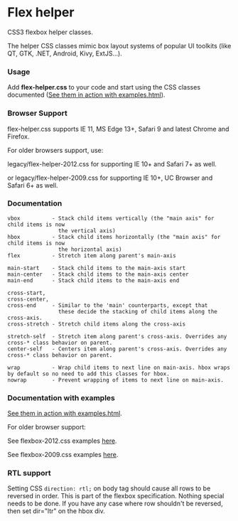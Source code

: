 # Flex helper
CSS3 flexbox helper classes.

The helper CSS classes mimic box layout systems of popular UI toolkits (like QT, GTK, .NET, Android, Kivy, ExtJS...).

### Usage

Add **flex-helper.css** to your code and start using the CSS classes documented ([See them in action with examples.html](http://munawwar.github.io/flex-helper/examples.html)).

### Browser Support

flex-helper.css supports IE 11, MS Edge 13+, Safari 9 and latest Chrome and Firefox.

For older browsers support, use:

legacy/flex-helper-2012.css for supporting IE 10+ and Safari 7+ as well.

or legacy/flex-helper-2009.css for supporting IE 10+, UC Browser and Safari 6+ as well.

### Documentation

```
vbox          - Stack child items vertically (the "main axis" for child items is now
                the vertical axis)
hbox          - Stack child items horizontally (the "main axis" for child items is now
                the horizontal axis)
flex          - Stretch item along parent's main-axis

main-start    - Stack child items to the main-axis start
main-center   - Stack child items to the main-axis center
main-end      - Stack child items to the main-axis end

cross-start,
cross-center,
cross-end     - Similar to the 'main' counterparts, except that
                these decide the stacking of child items along the cross-axis.
cross-stretch - Stretch child items along the cross-axis

stretch-self  - Stretch item along parent's cross-axis. Overrides any cross-* class behavior on parent.
center-self   - Centers item along parent's cross-axis. Overrides any cross-* class behavior on parent.

wrap          - Wrap child items to next line on main-axis. hbox wraps by default so no need to add this classes for hbox.
nowrap        - Prevent wrapping of items to next line on main-axis.
```

### Documentation with examples
[See them in action with examples.html](http://munawwar.github.io/flex-helper/examples.html).

For older browser support:

See flexbox-2012.css examples [here](http://munawwar.github.io/flex-helper/legacy/examples-2012.html).

See flexbox-2009.css examples [here](http://munawwar.github.io/flex-helper/legacy/examples-2009.html).

### RTL support
Setting CSS `direction: rtl;` on body tag should cause all rows to be reversed in order. This is part of the flexbox specification. Nothing special needs to be done. If you have any case where row shouldn't be reversed, then set dir="ltr" on the hbox div.
